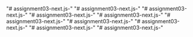 "# assignment03-next.js-" 
"# assignment03-next.js-" 
"# assignment03-next.js-" 
"# assignment03-next.js-" 
"# assignment03-next.js-" 
"# assignment03-next.js-" 
"# assignment03-next.js-" 
"# assignment03-next.js-" 
"# assignment03-next.js-" 
"# assignment03-next.js-" 

